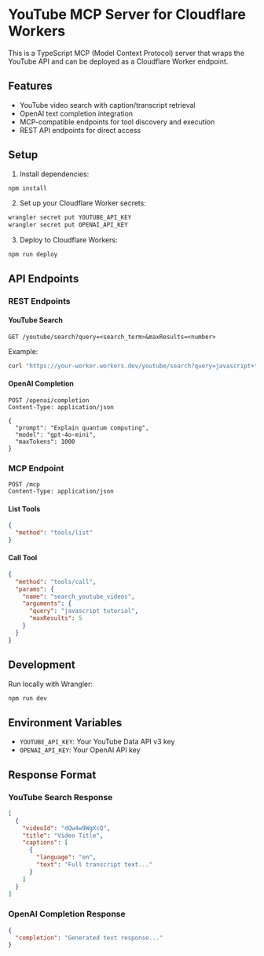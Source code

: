 # YouTube MCP Server for Cloudflare Workers

This is a TypeScript MCP (Model Context Protocol) server that wraps the YouTube API and can be deployed as a Cloudflare Worker endpoint.

## Features

- YouTube video search with caption/transcript retrieval
- OpenAI text completion integration
- MCP-compatible endpoints for tool discovery and execution
- REST API endpoints for direct access

## Setup

1. Install dependencies:
```bash
npm install
```

2. Set up your Cloudflare Worker secrets:
```bash
wrangler secret put YOUTUBE_API_KEY
wrangler secret put OPENAI_API_KEY
```

3. Deploy to Cloudflare Workers:
```bash
npm run deploy
```

## API Endpoints

### REST Endpoints

#### YouTube Search
```
GET /youtube/search?query=<search_term>&maxResults=<number>
```

Example:
```bash
curl "https://your-worker.workers.dev/youtube/search?query=javascript+tutorial&maxResults=5"
```

#### OpenAI Completion
```
POST /openai/completion
Content-Type: application/json

{
  "prompt": "Explain quantum computing",
  "model": "gpt-4o-mini",
  "maxTokens": 1000
}
```

### MCP Endpoint

```
POST /mcp
Content-Type: application/json
```

#### List Tools
```json
{
  "method": "tools/list"
}
```

#### Call Tool
```json
{
  "method": "tools/call",
  "params": {
    "name": "search_youtube_videos",
    "arguments": {
      "query": "javascript tutorial",
      "maxResults": 5
    }
  }
}
```

## Development

Run locally with Wrangler:
```bash
npm run dev
```

## Environment Variables

- `YOUTUBE_API_KEY`: Your YouTube Data API v3 key
- `OPENAI_API_KEY`: Your OpenAI API key

## Response Format

### YouTube Search Response
```json
[
  {
    "videoId": "dQw4w9WgXcQ",
    "title": "Video Title",
    "captions": [
      {
        "language": "en",
        "text": "Full transcript text..."
      }
    ]
  }
]
```

### OpenAI Completion Response
```json
{
  "completion": "Generated text response..."
}
```